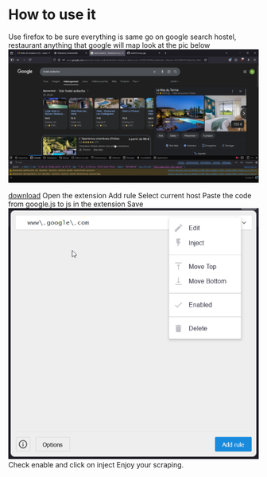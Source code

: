 # How to use it

Use firefox to be sure everything is same
go on google
search hostel, restaurant anything that google will map look at the pic below
![Capture](screen/screenshot.png)

[download](https://github.com/Lor-Saba/Code-Injector)
Open the extension
Add rule
Select current host
Paste the code from google.js to js in the extension
Save
![Capture](screen/screenshot2.png)
Check enable and click on inject
Enjoy your scraping.

